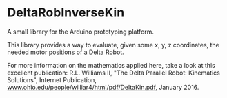 # DeltaRobInverseKin
A small library for the Arduino prototyping platform.

This library provides a way to evaluate, given some x, y, z coordinates, the needed motor positions of a Delta Robot.

For more information on the mathematics applied here, take a look at this excellent publication:
R.L. Williams II, "The Delta Parallel Robot: Kinematics Solutions", Internet Publication,
www.ohio.edu/people/williar4/html/pdf/DeltaKin.pdf, January 2016. 
